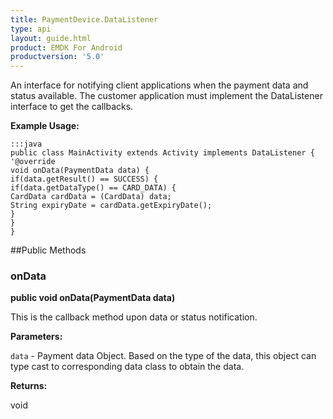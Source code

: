 ```yaml
---
title: PaymentDevice.DataListener
type: api
layout: guide.html
product: EMDK For Android
productversion: '5.0'
---
```



An interface for notifying client applications when the payment data and
 status available. The customer application must implement the
 DataListener interface to get the callbacks.
 
 

**Example Usage:**
	
	:::java	
	public class MainActivity extends Activity implements DataListener {
	'@override
	void onData(PaymentData data) {
	if(data.getResult() == SUCCESS) {
	if(data.getDataType() == CARD_DATA) {
	CardData cardData = (CardData) data;
	String expiryDate = cardData.getExpiryDate();
	}
	}
	}


##Public Methods

### onData

**public void onData(PaymentData data)**

This is the callback method upon data or status notification.

**Parameters:**

`data` - Payment data Object. Based on the type of the data, this
            object can type cast to corresponding data class to obtain
            the data.

**Returns:**

void





